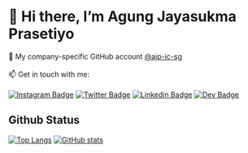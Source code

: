# 👋 Hi there, I’m Agung Jayasukma Prasetiyo

💼 My company-specific GitHub account [@ajp-ic-sg](https://github.com/ajp-ic-sg)<br/><br/>
📫 Get in touch with me:<br/><br/>
[![Instagram Badge](https://img.shields.io/badge/Instagram-E4405F?style=for-the-badge&logo=instagram&logoColor=white)](https://www.instagram.com/gungjayyy/)
[![Twitter Badge](https://img.shields.io/badge/Twitter-1DA1F2?style=for-the-badge&logo=twitter&logoColor=white)](https://twitter.com/gungjayyy/)
[![Linkedin Badge](https://img.shields.io/badge/LinkedIn-0077B5?style=for-the-badge&logo=linkedin&logoColor=white)](https://www.linkedin.com/in/jsp-agung/)
[![Dev Badge](https://img.shields.io/badge/Dev-0A0A0A?style=for-the-badge&logo=dev.to&logoColor=white)](https://dev.to/agungjsp)

## Github Status

[![Top Langs](https://github-readme-stats.vercel.app/api/top-langs/?username=agungjsp&layout=compact&theme=city_lights)](https://github.com/agungjsp)
[![GitHub stats](https://github-readme-stats.vercel.app/api?username=agungjsp&theme=city_lights&hide=stars,issues&show_icons=true)](https://github.com/agungjsp)
